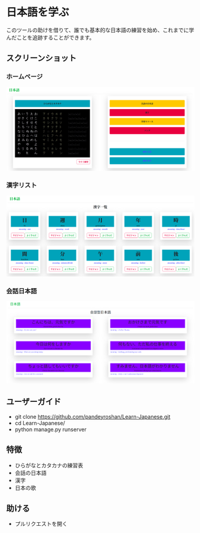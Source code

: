 # 日本語を学ぶ
このツールの助けを借りて、誰でも基本的な日本語の練習を始め、これまでに学んだことを追跡することができます。

## スクリーンショット

### ホームページ
![alt text](./screenshots/homepage.png)
### 漢字リスト
![alt text](./screenshots/kanji.png)
### 会話日本語
![alt text](./screenshots/convo.png)


## ユーザーガイド
* git clone https://github.com/pandeyroshan/Learn-Japanese.git
* cd Learn-Japanese/
* python manage.py runserver

## 特徴
* ひらがなとカタカナの練習表
* 会話の日本語
* 漢字
* 日本の歌

## 助ける
* プルリクエストを開く
